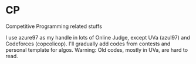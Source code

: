 # CP
Competitive Programming related stuffs

I use azure97 as my handle in lots of Online Judge, except UVa (azul97) and Codeforces (copcolicop).
I'll gradually add codes from contests and personal template for algos.
Warning: Old codes, mostly in UVa, are hard to read.

